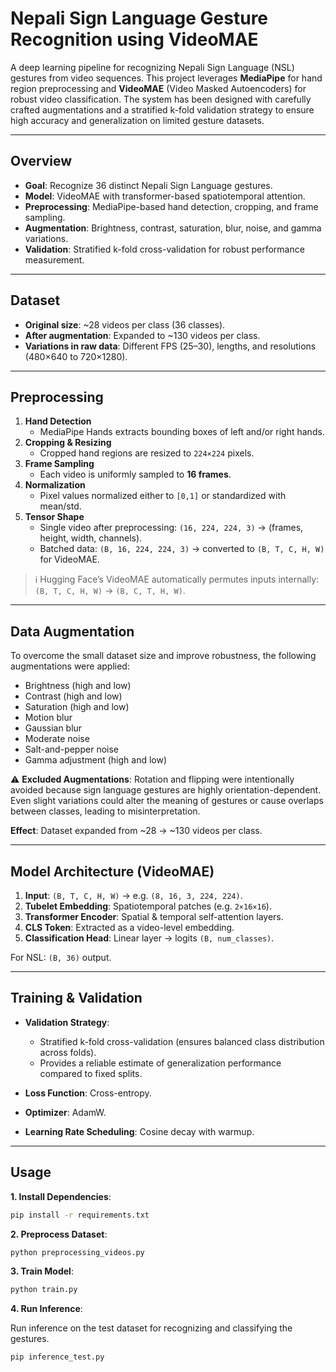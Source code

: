 # Nepali Sign Language Gesture Recognition using VideoMAE

A deep learning pipeline for recognizing Nepali Sign Language (NSL) gestures from video sequences. This project leverages **MediaPipe** for hand region preprocessing and **VideoMAE** (Video Masked Autoencoders) for robust video classification. The system has been designed with carefully crafted augmentations and a stratified k-fold validation strategy to ensure high accuracy and generalization on limited gesture datasets.

---

## Overview

- **Goal**: Recognize 36 distinct Nepali Sign Language gestures.
- **Model**: VideoMAE with transformer-based spatiotemporal attention.
- **Preprocessing**: MediaPipe-based hand detection, cropping, and frame sampling.
- **Augmentation**: Brightness, contrast, saturation, blur, noise, and gamma variations.
- **Validation**: Stratified k-fold cross-validation for robust performance measurement.

---

## Dataset

- **Original size**: ~28 videos per class (36 classes).
- **After augmentation**: Expanded to ~130 videos per class.
- **Variations in raw data**: Different FPS (25–30), lengths, and resolutions (480×640 to 720×1280).

---

## Preprocessing

1. **Hand Detection**
   - MediaPipe Hands extracts bounding boxes of left and/or right hands.
2. **Cropping & Resizing**
   - Cropped hand regions are resized to `224×224` pixels.
3. **Frame Sampling**
   - Each video is uniformly sampled to **16 frames**.
4. **Normalization**
   - Pixel values normalized either to `[0,1]` or standardized with mean/std.
5. **Tensor Shape**
   - Single video after preprocessing: `(16, 224, 224, 3)` → (frames, height, width, channels).
   - Batched data: `(B, 16, 224, 224, 3)` → converted to `(B, T, C, H, W)` for VideoMAE.

> ℹ️ Hugging Face’s VideoMAE automatically permutes inputs internally:  
> `(B, T, C, H, W)` → `(B, C, T, H, W)`.

---

## Data Augmentation

To overcome the small dataset size and improve robustness, the following augmentations were applied:

- Brightness (high and low)
- Contrast (high and low)
- Saturation (high and low)
- Motion blur
- Gaussian blur
- Moderate noise
- Salt-and-pepper noise
- Gamma adjustment (high and low)

⚠️ **Excluded Augmentations**: Rotation and flipping were intentionally avoided because sign language gestures are highly orientation-dependent. Even slight variations could alter the meaning of gestures or cause overlaps between classes, leading to misinterpretation.

**Effect**: Dataset expanded from ~28 → ~130 videos per class.

---

## Model Architecture (VideoMAE)

1. **Input**: `(B, T, C, H, W)` → e.g. `(8, 16, 3, 224, 224)`.
2. **Tubelet Embedding**: Spatiotemporal patches (e.g. `2×16×16`).
3. **Transformer Encoder**: Spatial & temporal self-attention layers.
4. **CLS Token**: Extracted as a video-level embedding.
5. **Classification Head**: Linear layer → logits `(B, num_classes)`.

For NSL: `(B, 36)` output.

---

## Training & Validation

- **Validation Strategy**:

  - Stratified k-fold cross-validation (ensures balanced class distribution across folds).
  - Provides a reliable estimate of generalization performance compared to fixed splits.

- **Loss Function**: Cross-entropy.
- **Optimizer**: AdamW.
- **Learning Rate Scheduling**: Cosine decay with warmup.

---

## Usage

**1. Install Dependencies**:

```bash
pip install -r requirements.txt
```

**2. Preprocess Dataset**:

```bash
python preprocessing_videos.py
```

**3. Train Model**:

```bash
python train.py
```

**4. Run Inference**:

Run inference on the test dataset for recognizing and classifying the gestures.

```bash
pip inference_test.py
```

